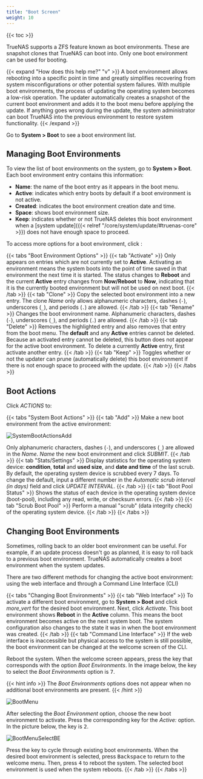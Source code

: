 ```yaml
---
title: "Boot Screen"
weight: 10
---
```


{{< toc >}}

TrueNAS supports a ZFS feature known as boot environments.
These are snapshot clones that TrueNAS can boot into.
Only one boot environment can be used for booting.

{{< expand "How does this help me?" "v" >}}
A boot environment allows rebooting into a specific point in time and greatly simplifies recovering from system misconfigurations or other potential system failures.
With multiple boot environments, the process of updating the operating system becomes a low-risk operation.
The updater automatically creates a snapshot of the current boot environment and adds it to the boot menu before applying the update.
If anything goes wrong during the update, the system administrator can boot TrueNAS into the previous environment to restore system functionality.
{{< /expand >}}

Go to **System > Boot** to see a boot environment list.

## Managing Boot Environments

To view the list of boot environments on the system, go to **System > Boot**.
Each boot environment entry contains this information:

* **Name**: the name of the boot entry as it appears in the boot menu.
* **Active**: indicates which entry boots by default if a boot environment is not active.
* **Created**: indicates the boot environment creation date and time.
* **Space**: shows boot environment size.
* **Keep**: indicates whether or not TrueNAS deletes this boot environment when a [system update]({{< relref "/core/system/update/#truenas-core" >}}) does not have enough space to proceed.

To access more options for a boot environment, click  <i class="fa fa-ellipsis-v" aria-hidden="true" title="Options"></i> :

{{< tabs "Boot Environment Options" >}}
{{< tab "Activate" >}}
Only appears on entries which are not currently set to **Active**.
Activating an environment means the system boots into the point of time saved in that environment the next time it is started.
The status changes to **Reboot** and the current **Active** entry changes from **Now/Reboot** to **Now**, indicating that it is the currently booted environment but will not be used on next boot.
{{< /tab >}}
{{< tab "Clone" >}}
Copy the selected boot environment into a new entry.
The clone *Name* only allows alphanumeric characters, dashes (`-`), underscores (`_`), and periods (`.`) are allowed.
{{< /tab >}}
{{< tab "Rename" >}}
Changes the boot environment name.
Alphanumeric characters, dashes (`-`), underscores (`_`), and periods (`.`) are allowed.
{{< /tab >}}
{{< tab "Delete" >}}
Removes the highlighted entry and also removes that entry from the boot menu.
The **default** and any **Active** entries cannot be deleted.
Because an activated entry cannot be deleted, this button does not appear for the active boot environment.
To delete a currently **Active** entry, first activate another entry.
{{< /tab >}}
{{< tab "Keep" >}}
Toggles whether or not the updater can prune (automatically delete) this boot environment if there is not enough space to proceed with the update.
{{< /tab >}}
{{< /tabs >}}

## Boot Actions

Click *ACTIONS* to:

{{< tabs "System Boot Actions" >}}
{{< tab "Add" >}}
Make a new boot environment from the active environment:

![SystemBootActionsAdd](/images/CORE/12.0/SystemBootActionsAdd.png "Creating a new Boot Environment")

Only alphanumeric characters, dashes (`-`), and underscores (`_`) are allowed in the *Name*.
*Name* the new boot environment and click *SUBMIT*.
{{< /tab >}}
{{< tab "Stats/Settings" >}}
Display statistics for the operating system device: **condition**, **total** and **used size**, and **date and time** of the last scrub.
By default, the operating system device is scrubbed every 7 days.
To change the default, input a different number in the *Automatic scrub interval (in days)* field and click *UPDATE INTERVAL*.
{{< /tab >}}
{{< tab "Boot Pool Status" >}}
Shows the status of each device in the operating system device (boot-pool), including any read, write, or checksum errors.
{{< /tab >}}
{{< tab "Scrub Boot Pool" >}}
Perform a manual "scrub" (data integrity check) of the operating system device.
{{< /tab >}}
{{< /tabs >}}

## Changing Boot Environments

Sometimes, rolling back to an older boot environment can be useful.
For example, if an update process doesn't go as planned, it is easy to roll back to a previous boot environment.
TrueNAS automatically creates a boot environment when the system updates.

There are two different methods for changing the active boot environment: using the web interface and through a Command Line Interface (CLI)

{{< tabs "Changing Boot Environments" >}}
{{< tab "Web Interface" >}}
To activate a different boot environment, go to **System > Boot** and click <i class="material-icons" aria-hidden="true" title="Options">more_vert</i> for the desired boot environment.
Next, click *Activate*.
This boot environment shows **Reboot** in the **Active** column.
This means the boot environment becomes active on the next system boot.
The system configuration also changes to the state it was in when the boot environment was created.
{{< /tab >}}
{{< tab "Command Line Interface" >}}
If the web interface is inaccessible but physical access to the system is still possible, the boot environment can be changed at the welcome screen of the CLI.

Reboot the system.
When the welcome screen appears, press the key that corresponds with the option *Boot Environments*.
In the image below, the key to select the *Boot Environments* option is <kbd>7</kbd>.

{{< hint info >}}
The *Boot Environments* options does not appear when no additional boot environments are present.
{{< /hint >}}

![BootMenu](/images/CORE/12.0/BootMenu.png "TrueNAS Boot Menu")

After selecting the *Boot Environment* option, choose the new boot environment to activate.
Press the corresponding key for the *Active:* option. In the picture below, the key is <kbd>2</kbd>.

![BootMenuSelectBE](/images/CORE/12.0/BootMenuSelectBE.png "Selecting a Boot Environment")

Press the key to cycle through existing boot environments.
When the desired boot environment is selected, press <kbd>Backspace</kbd> to return to the welcome menu.
Then, press <kbd>4</kbd> to reboot the system.
The selected boot environment is used when the system reboots.
{{< /tab >}}
{{< /tabs >}}
